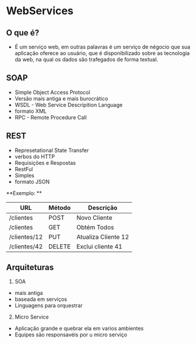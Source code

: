 # WebServices  

## O que é?  

- É um serviço web, em outras palavras é um serviço de négocio que sua aplicação oferece ao usuário, que é disponibilizado sobre as tecnologia da web, na qual os dados são trafegados de forma textual.  

## SOAP  

- Simple Object Access Protocol   
- Versão mais antiga e mais burocrático  
- WSDL - Web Service Descripition Language  
- formato XML  
- RPC - Remote Procedure Call  

## REST  

- Represetational State Transfer  
- verbos do HTTP  
- Requisições e Respostas  
- RestFul  
- Simples  
- formato JSON  

**Exemplo: ** 

| URL | Método | Descrição |
|-----------|--------|-----------|
| /clientes | POST | Novo Cliente |
| /clientes | GET | Obtém Todos |
| /clientes/12 | PUT | Atualiza Cliente 12 |
| /clientes/42 | DELETE | Exclui cliente 41 |

## Arquiteturas

1. SOA  
- mais antiga  
- baseada em serviços  
- Linguagens para orquestrar  
2. Micro Service
- Aplicação grande e quebrar ela em varios ambientes
- Equipes são responsavéis por u micro serviço

